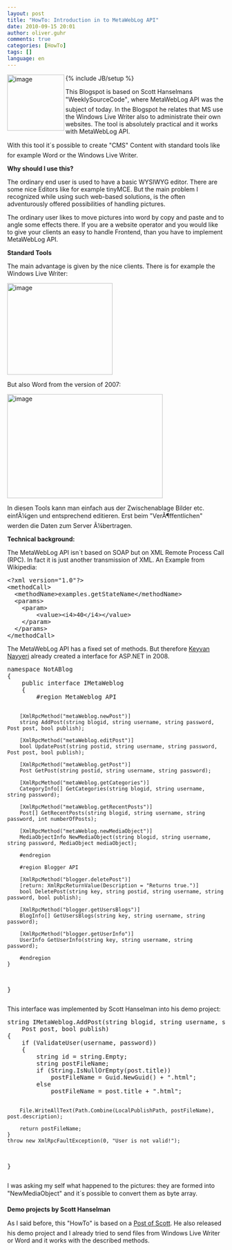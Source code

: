 ```yaml
---
layout: post
title: "HowTo: Introduction in to MetaWebLog API"
date: 2010-09-15 20:01
author: oliver.guhr
comments: true
categories: [HowTo]
tags: []
language: en
---
```

{% include JB/setup %}
<img title="image" src="{{BASE_PATH}}/assets/wp-images-de/image_thumb199.png" border="0" alt="image" width="132" height="130" align="left" />

This Blogspot is based on Scott Hanselmans "WeeklySourceCode", where MetaWebLog API was the subject of today. In the Blogspot he relates that MS use the Windows Live Writer also to administrate their own websites. The tool is absolutely practical and it works with MetaWebLog API.

<!--more-->

With this tool it´s possible to create "CMS" Content with standard tools like for example Word or the Windows Live Writer.

<strong>Why should I use this?</strong>

The ordinary end user is used to have a basic WYSIWYG editor. There are some nice Editors like for example tinyMCE. But the main problem I recognized while using such web-based solutions, is the often adventurously offered possibilities of handling pictures.

The ordinary user likes to move pictures into word by copy and paste and to angle some effects there. If you are a website operator and you would like to give your clients an easy to handle Frontend, than you have to implement MetaWebLog API.

<strong>Standard Tools</strong>

The main advantage is given by the nice clients. There is for example the Windows Live Writer:

<img title="image" src="{{BASE_PATH}}/assets/wp-images-de/image_thumb200.png" border="0" alt="image" width="244" height="212" />

But also Word from the version of 2007:

<img title="image" src="{{BASE_PATH}}/assets/wp-images-de/image_thumb201.png" border="0" alt="image" width="360" height="241" />

In diesen Tools kann man einfach aus der Zwischenablage Bilder etc. einfÃ¼gen und entsprechend editieren. Erst beim "VerÃ¶ffentlichen" werden die Daten zum Server Ã¼bertragen.

<strong>Technical background:</strong>

The MetaWebLog API isn´t based on SOAP but on XML Remote Process Call (RPC). In fact it is just another transmission of XML. An Example from Wikipedia:
<div id="scid:812469c5-0cb0-4c63-8c15-c81123a09de7:43882ab0-bb85-4fbe-96a3-56391cc73a1a" class="wlWriterEditableSmartContent" style="padding-bottom: 0px; margin: 0px; padding-left: 0px; padding-right: 0px; display: inline; float: none; padding-top: 0px">
<pre class="c#">&lt;?xml version="1.0"?&gt;
&lt;methodCall&gt;
  &lt;methodName&gt;examples.getStateName&lt;/methodName&gt;
  &lt;params&gt;
    &lt;param&gt;
        &lt;value&gt;&lt;i4&gt;40&lt;/i4&gt;&lt;/value&gt;
    &lt;/param&gt;
  &lt;/params&gt;
&lt;/methodCall&gt;</pre>
</div>
The MetaWebLog API has a fixed set of methods. But therefore <a href="http://nayyeri.net/" target="_blank">Keyvan Nayyeri</a> already created a interface for ASP.NET in 2008.
<div id="scid:812469c5-0cb0-4c63-8c15-c81123a09de7:b2b7d208-3ce2-4cf4-8a04-f704a44546a1" class="wlWriterEditableSmartContent" style="padding-bottom: 0px; margin: 0px; padding-left: 0px; padding-right: 0px; display: inline; float: none; padding-top: 0px">
<pre class="c#">namespace NotABlog
{
    public interface IMetaWeblog
    {
        #region MetaWeblog API

        [XmlRpcMethod("metaWeblog.newPost")]
        string AddPost(string blogid, string username, string password, Post post, bool publish);

        [XmlRpcMethod("metaWeblog.editPost")]
        bool UpdatePost(string postid, string username, string password, Post post, bool publish);

        [XmlRpcMethod("metaWeblog.getPost")]
        Post GetPost(string postid, string username, string password);

        [XmlRpcMethod("metaWeblog.getCategories")]
        CategoryInfo[] GetCategories(string blogid, string username, string password);

        [XmlRpcMethod("metaWeblog.getRecentPosts")]
        Post[] GetRecentPosts(string blogid, string username, string password, int numberOfPosts);

        [XmlRpcMethod("metaWeblog.newMediaObject")]
        MediaObjectInfo NewMediaObject(string blogid, string username, string password, MediaObject mediaObject);

        #endregion

        #region Blogger API

        [XmlRpcMethod("blogger.deletePost")]
        [return: XmlRpcReturnValue(Description = "Returns true.")]
        bool DeletePost(string key, string postid, string username, string password, bool publish);

        [XmlRpcMethod("blogger.getUsersBlogs")]
        BlogInfo[] GetUsersBlogs(string key, string username, string password);

        [XmlRpcMethod("blogger.getUserInfo")]
        UserInfo GetUserInfo(string key, string username, string password);

        #endregion
    }
}</pre>
</div>
This interface was implemented by Scott Hanselman into his demo project:
<div id="scid:812469c5-0cb0-4c63-8c15-c81123a09de7:c82976ec-428a-4a8c-b68b-871bd0c5f41a" class="wlWriterEditableSmartContent" style="padding-bottom: 0px; margin: 0px; padding-left: 0px; padding-right: 0px; display: inline; float: none; padding-top: 0px">
<pre class="c#">string IMetaWeblog.AddPost(string blogid, string username, string password,
    Post post, bool publish)
{
    if (ValidateUser(username, password))
    {
        string id = string.Empty;
        string postFileName;
        if (String.IsNullOrEmpty(post.title))
            postFileName = Guid.NewGuid() + ".html";
        else
            postFileName = post.title + ".html";

        File.WriteAllText(Path.Combine(LocalPublishPath, postFileName), post.description);

        return postFileName;
    }
    throw new XmlRpcFaultException(0, "User is not valid!");
}</pre>
</div>
I was asking my self what happened to the pictures: they are formed into "NewMediaObject" and it´s possible to convert them as byte array.

<strong>Demo projects by Scott Hanselman </strong>

As I said before, this "HowTo" is based on a <a href="http://www.hanselman.com/blog/TheWeeklySourceCode55NotABlogALocalXMLRPCMetaWebLogEndpointThatLiesToWindowsLiveWriter.aspx" target="_blank">Post of Scott</a>. He also released his demo project and I already tried to send files from Windows Live Writer or Word and it works with the described methods.
